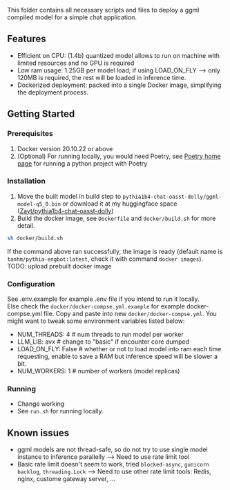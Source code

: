 This folder contains all necessary scripts and files to deploy a ggml compiled model for a simple chat application.
## Features
- Efficient on CPU: (1.4b) quantized model allows to run on machine with limited resources and no GPU is required
- Low ram usage: 1.25GB per model load; if using LOAD_ON_FLY --> only 120MB is required, the rest will be loaded in inference time.
- Dockerized deployment: packed into a single Docker image, simplifying the deployment process.

## Getting Started
###  Prerequisites
1. Docker version 20.10.22 or above
2. (Optional) For running locally, you would need Poetry, see [Poetry home page](https://python-poetry.org/docs/) for running a python project with Poetry
### Installation
1. Move the built model in build step to `pythia1b4-chat-oasst-dolly/ggml-model-q5_0.bin` or download it at my huggingface space ([Zayt/pythia1b4-chat-oasst-dolly](https://huggingface.co/Zayt/pythia1b4-chat-oasst-dolly))
2. Build the docker image, see `Dockerfile` and `docker/build.sh` for more detail.
```bash
sh docker/build.sh
```
If the command above ran successfully, the image is ready (default name is `tanhm/pythia-engbot:latest`, check it with command `docker images`).  
TODO: upload prebuilt docker image
### Configuration
See .env.example for example .env file if you intend to run it locally.  
Else check the `docker/docker-compse.yml.example` for  example docker-compse.yml file. Copy and paste into new `docker/docker-compse.yml`. You might want to tweak some environment variables listed below:  
- NUM_THREADS: 4  # num threads to run model per worker
- LLM_LIB: avx   # change to "basic" if encounter core dumped 
- LOAD_ON_FLY: False  #  whether or not to load model into ram each time requesting, enable to save a RAM but inference speed will be slower a bit.
- NUM_WORKERS: 1  # number of workers (model replicas)
### Running
- Change working 
- See `run.sh` for running locally.
## Known issues
- ggml models are not thread-safe, so do not try to use single model instance to  inference parallelly --> Need to use rate limit tool 
- Basic rate limit doesn't seem to work, tried `blocked-async`, `gunicorn backlog`, `threading.Lock`
--> Need to use other rate limit tools: Redis, nginx, custome gateway server, ...